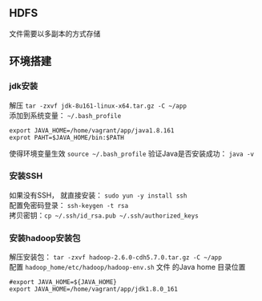 ## HDFS

文件需要以多副本的方式存储

## 环境搭建

### jdk安装
解压 `tar -zxvf jdk-8u161-linux-x64.tar.gz -C ~/app`                      
添加到系统变量： `~/.bash_profile`                  
```
export JAVA_HOME=/home/vagrant/app/java1.8.161
exprot PAHT=$JAVA_HOME/bin:$PATH
```
使得环境变量生效 `source ~/.bash_profile`
验证Java是否安装成功： `java -v`

### 安装SSH
如果没有SSH， 就直接安装： `sudo yun -y install ssh`                       
配置免密码登录： `ssh-keygen -t rsa`                    
拷贝密钥：`cp ~/.ssh/id_rsa.pub ~/.ssh/authorized_keys`                  

### 安装hadoop安装包
解压安装包： `tar -zxvf hadoop-2.6.0-cdh5.7.0.tar.gz -C ~/app`                
配置 `hadoop_home/etc/hadoop/hadoop-env.sh` 文件 的Java home 目录位置
```
#export JAVA_HOME=${JAVA_HOME}
export JAVA_HOME=/home/vagrant/app/jdk1.8.0_161
```



